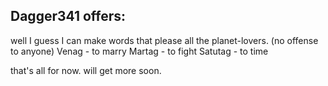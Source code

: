 ## Dagger341 offers:

well I guess I can make words that please all the planet-lovers. (no offense to anyone)
Venag - to marry
Martag - to fight
Satutag - to time

that's all for now. will get more soon.